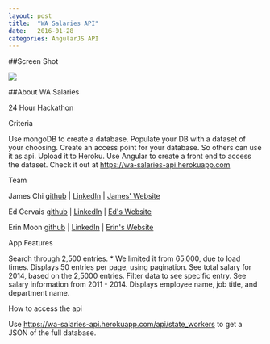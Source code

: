 ```yaml
---
layout: post
title:  "WA Salaries API"
date:   2016-01-28
categories: AngularJS API
---
```


##Screen Shot

<img src="../../../../../../../images/WASalariesAPI.jpg">

##About WA Salaries

24 Hour Hackathon

Criteria

Use mongoDB to create a database.
Populate your DB with a dataset of your choosing.
Create an access point for your database. So others can use it as api.
Upload it to Heroku.
Use Angular to create a front end to access the dataset.
Check it out at <a href="https://wa-salaries-api.herokuapp.com">https://wa-salaries-api.herokuapp.com</a>

Team

James Chi
<a href="https://github.com/jamesjchi">github</a> | <a href="https://www.linkedin.com/in/jamesjchi">LinkedIn</a> | <a href="http://www.jameschi.com/">James' Website</a>

Ed Gervais
<a href="https://github.com/egervais7">github</a> | <a href="https://www.linkedin.com/in/eagervai">LinkedIn</a> | <a href="http://edgervais.com/">Ed's Website</a>

Erin Moon
<a href="https://github.com/chibitofu">github</a> | <a href="https://www.linkedin.com/in/erin-moon-9417b597">LinkedIn</a> | <a href="http://erinmoony.com/">Erin's Website</a>

App Features

Search through 2,500 entries. * We limited it from 65,000, due to load times.
Displays 50 entries per page, using pagination.
See total salary for 2014, based on the 2,5000 entries.
Filter data to see specific entry.
See salary information from 2011 - 2014.
Displays employee name, job title, and department name.

How to access the api

Use <a href="https://wa-salaries-api.herokuapp.com/api/state_workers">https://wa-salaries-api.herokuapp.com/api/state_workers</a> to get a JSON of the full database.
